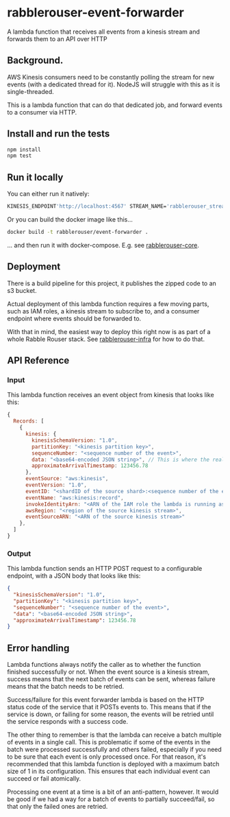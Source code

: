 # rabblerouser-event-forwarder

A lambda function that receives all events from a kinesis stream and forwards them to an API over HTTP

## Background.
AWS Kinesis consumers need to be constantly polling the stream for new events (with a dedicated thread for it).
NodeJS will struggle with this as it is single-threaded.

This is a lambda function that can do that dedicated job, and forward events to a consumer via HTTP.

## Install and run the tests
```sh
npm install
npm test
```

## Run it locally
You can either run it natively:

```sh
KINESIS_ENDPOINT'http://localhost:4567' STREAM_NAME='rabblerouser_stream' npm start
```

Or you can build the docker image like this...
```sh
docker build -t rabblerouser/event-forwarder .
```

... and then run it with docker-compose. E.g. see [rabblerouser-core](https://github.com/rabblerouser/rabblerouser-core).

## Deployment
There is a build pipeline for this project, it publishes the zipped code to an s3 bucket.

Actual deployment of this lambda function requires a few moving parts, such as IAM roles, a kinesis stream to subscribe
to, and a consumer endpoint where events should be forwarded to.

With that in mind, the easiest way to deploy this right now is as part of a whole Rabble Rouser stack. See
[rabblerouser-infra](https://github.com/rabblerouser/rabblerouser-infra) for how to do that.

## API Reference

### Input

This lambda function receives an event object from kinesis that looks like this:

```js
{
  Records: [
    {
      kinesis: {
        kinesisSchemaVersion: "1.0",
        partitionKey: "<kinesis partition key>",
        sequenceNumber: "<sequence number of the event>",
        data: "<base64-encoded JSON string>", // This is where the real payload data is
        approximateArrivalTimestamp: 123456.78
      },
      eventSource: "aws:kinesis",
      eventVersion: "1.0",
      eventID: "<shardID of the source shard>:<sequence number of the event>",
      eventName: "aws:kinesis:record",
      invokeIdentityArn: "<ARN of the IAM role the lambda is running as>",
      awsRegion: "<region of the source kinesis stream>",
      eventSourceARN: "<ARN of the source kinesis stream>"
    },
  ]
}
```

### Output

This lambda function sends an HTTP POST request to a configurable endpoint, with a JSON body that looks like this:

```json
{
  "kinesisSchemaVersion": "1.0",
  "partitionKey": "<kinesis partition key>",
  "sequenceNumber": "<sequence number of the event>",
  "data": "<base64-encoded JSON string>",
  "approximateArrivalTimestamp": 123456.78
}
```

## Error handling
Lambda functions always notify the caller as to whether the function finished successfully or not. When the event source
is a kinesis stream, success means that the next batch of events can be sent, whereas failure means that the batch needs
to be retried.

Success/failure for this event forwarder lambda is based on the HTTP status code of the service that it POSTs events to.
This means that if the service is down, or failing for some reason, the events will be retried until the service
responds with a success code.

The other thing to remember is that the lambda can receive a batch multiple of events in a single call. This is
problematic if some of the events in the batch were processed successfully and others failed, especially if you
need to be sure that each event is only processed once. For that reason, it's recommended that this lambda function is
deployed with a maximum batch size of 1 in its configuration. This ensures that each individual event can succeed or
fail atomically.

Processing one event at a time is a bit of an anti-pattern, however. It would be good if we had a way for a batch of
events to partially succeed/fail, so that only the failed ones are retried.
